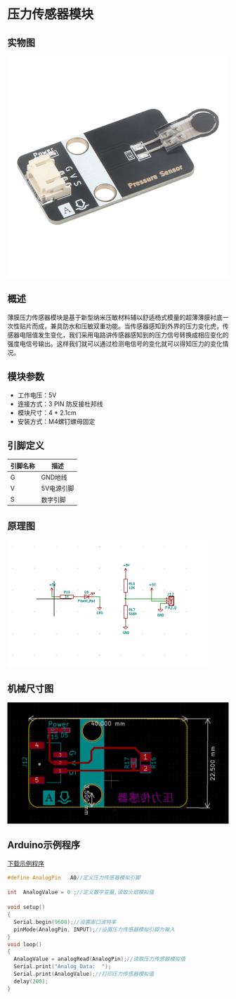 # 压力传感器模块

## 实物图

![实物图](pressure_sensor/pressure_sensor_module.jpg)

## 概述

薄膜压力传感器模块是基于新型纳米压敏材料辅以舒适杨式模量的超薄薄膜衬底一次性贴片而成，兼具防水和压敏双重功能。当传感器感知到外界的压力变化虎，传感器电阻值发生变化，我们采用电路讲传感器感知到的压力信号转换成相应变化的强度电信号输出。这样我们就可以通过检测电信号的变化就可以得知压力的变化情况。

## 模块参数

- 工作电压：5V
- 连接方式：3 PIN 防反接杜邦线
- 模块尺寸：4 * 2.1cm
- 安装方式：M4螺钉螺母固定

## 引脚定义

| 引脚名称 | 描述       |
| -------- | ---------- |
| G        | GND地线    |
| V        | 5V电源引脚 |
| S        | 数字引脚   |

## 原理图

![原理图](pressure_sensor/pressure_sensor_module_schematic.png)

## 机械尺寸图

![机械尺寸图](pressure_sensor/pressure_sensor_module_assembly.png)

## Arduino示例程序

[下载示例程序](pressure_sensor/pressure_sensor.zip)

```c++
#define AnalogPin   A0//定义压力传感器模拟引脚

int  AnalogValue = 0 ;//定义数字变量,读取火焰模拟值

void setup()
{
  Serial.begin(9600);//设置串口波特率
  pinMode(AnalogPin, INPUT);//设置压力传感器模拟引脚为输入
}
void loop()
{
  AnalogValue = analogRead(AnalogPin);//读取压力传感器模拟值
  Serial.print("Analog Data:  ");
  Serial.print(AnalogValue);//打印压力传感器模拟值
  delay(200);
}
```

